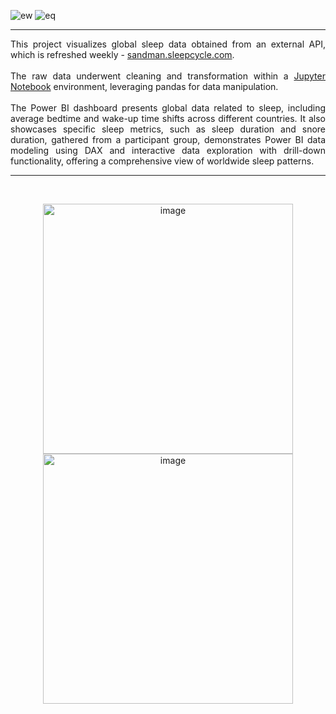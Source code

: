 <div style: text-align="center">
  
  ![ew](https://github.com/user-attachments/assets/7ed51d96-7aa8-4fda-8ab8-d251e73a4118) ![eq](https://github.com/user-attachments/assets/88fb9569-9541-4214-b89f-fc7bc5f9d88d)
  
</div>

---

<div align="justify">


  <p>This project visualizes global sleep data obtained from an external API, which is refreshed weekly - <a href="https://sandman.sleepcycle.com/data">sandman.sleepcycle.com</a>.<br><br>The raw data underwent cleaning and transformation within a <a href="https://github.com/1adityakadam/sleep_statistics/blob/main/sleep_statistics.ipynb" >Jupyter Notebook</a>&nbsp;environment, leveraging pandas for data manipulation.<br><br>The Power BI dashboard presents global data related to sleep, including average bedtime and wake-up time shifts across different countries. It also showcases specific sleep metrics, such as sleep duration and snore duration, gathered from a participant group, demonstrates Power BI data modeling using DAX and interactive data exploration with drill-down functionality, offering a comprehensive view of worldwide sleep patterns.</p>
</div>

---

<br>

<p align="center">
  <img width="400" alt="image" src="https://github.com/user-attachments/assets/560c02c1-afe2-4c8e-b1ce-296d780ccc94"/>
  <img width="400" alt="image" src="https://github.com/user-attachments/assets/212dc04e-b3e0-41a7-b245-ed1313f783e9"/>
</p>



